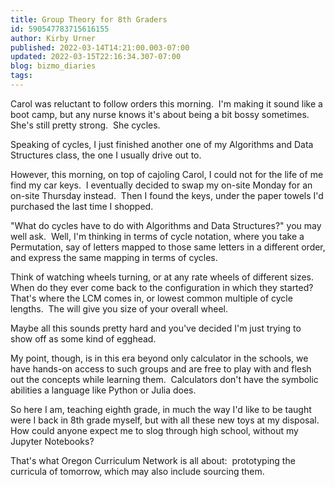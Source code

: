 ```yaml
---
title: Group Theory for 8th Graders
id: 590547783715616155
author: Kirby Urner
published: 2022-03-14T14:21:00.003-07:00
updated: 2022-03-15T22:16:34.307-07:00
blog: bizmo_diaries
tags: 
---
```


[](https://www.flickr.com/photos/kirbyurner/51939193425/in/dateposted-public/)

Carol was reluctant to follow orders this morning.  I'm making it sound like a boot camp, but any nurse knows it's about being a bit bossy sometimes.  She's still pretty strong.  She cycles.

Speaking of cycles, I just finished another one of my Algorithms and Data Structures class, the one I usually drive out to. 

However, this morning, on top of cajoling Carol, I could not for the life of me find my car keys.  I eventually decided to swap my on-site Monday for an on-site Thursday instead.  Then I found the keys, under the paper towels I'd purchased the last time I shopped.

"What do cycles have to do with Algorithms and Data Structures?" you may well ask.  Well, I'm thinking in terms of cycle notation, where you take a Permutation, say of letters mapped to those same letters in a different order, and express the same mapping in terms of cycles.

Think of watching wheels turning, or at any rate wheels of different sizes.  When do they ever come back to the configuration in which they started?  That's where the LCM comes in, or lowest common multiple of cycle lengths.  The will give you size of your overall wheel.

Maybe all this sounds pretty hard and you've decided I'm just trying to show off as some kind of egghead. 

My point, though, is in this era beyond only calculator in the schools, we have hands-on access to such groups and are free to play with and flesh out the concepts while learning them.  Calculators don't have the symbolic abilities a language like Python or Julia does.

So here I am, teaching eighth grade, in much the way I'd like to be taught were I back in 8th grade myself, but with all these new toys at my disposal.  How could anyone expect me to slog through high school, without my Jupyter Notebooks?

That's what Oregon Curriculum Network is all about:  prototyping the curricula of tomorrow, which may also include sourcing them.